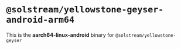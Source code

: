 # `@solstream/yellowstone-geyser-android-arm64`

This is the **aarch64-linux-android** binary for `@solstream/yellowstone-geyser`

